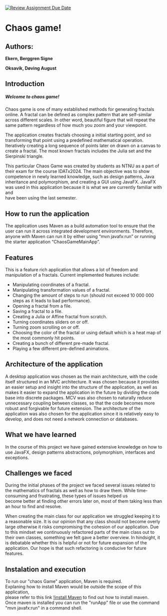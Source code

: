 [![Review Assignment Due Date](https://classroom.github.com/assets/deadline-readme-button-24ddc0f5d75046c5622901739e7c5dd533143b0c8e959d652212380cedb1ea36.svg)](https://classroom.github.com/a/AIO_Bc8D)

# Chaos game! 

## Authors: 

**Ekern, Berggren Signe**

**Oksavik, Døving August**

## Introduction
##### Welcome to chaos game!
Chaos game is one of many established methods for generating fractals online.
A fractal can be defined as complex pattern that are self-similar across different scales. In other word, beautiful 
figure that will repeat the same pattern regardless of how much you zoom and your viewpoint.

The application creates fractals choosing a initial starting point, and so transforming that point using a predefined 
mathematical operation. Iteratively creating a long sequence of points later on drawn on a canvas to create a fractal.
The most known fractals includes the Julia set and the Sierpinski triangle.

This particular Chaos Game was created by students as NTNU as a part of their exam for the course IDATx2024. The main 
objective was to show competence in newly learned knowledge, such as
design patterns, Java inheritance and polymorphism, and creating a GUI using JavaFX. 
JavaFX was used in this application because it is what we are currently familiar with and  
have been using the last semester.

## How to run the application
The application uses Maven as a build automation tool to ensure that the user can run it across integrated development
environments. Therefore, anyone with Maven can run it by either using “mvn javafx:run” or running the starter
application “ChaosGameMainApp”.

## Features 
This is a feature rich application that allows a lot of freedom and manipulation of a fractals. Current implemented 
features include:
- Manipulating coordinates of a fractal.
- Manipulating transformation values of a fractal.
- Changing the amount of steps to run (should not exceed 10 000 000 steps as it leads to bad performance).
- Opening a fractal from a file.
- Saving a fractal to a file.
- Creating a Julia or Affine fractal from scratch.
- Turning coordinates sliders on or off.
- Turning zoom scrolling on or off.
- Choosing the color of the fractal or using default which is a heat map of the most commonly hit points.
- Creating a bunch of different pre-made fractal.
- Playing a few different pre-defined animations.

## Architecture of the application
A desktop application was chosen as the main architecture, with the code itself structured in an MVC architecture. It 
was chosen because it provides an easier setup and insight into the structure of the application, as well as makes it 
easier to expand the application in the future by dividing the code base into discrete packages. MCV was also chosen to
naturally reduce unnecessary coupling between classes, so that the code becomes more robust and forgivable for future
extension. The architecture of the application was also chosen for the application since it is relatively easy to 
develop, and does not need a network connection or databases.

## What we have learned 
In the course of this project we have gained extensive knowledge on how to use JavaFX, design patterns
abstractions, polymorphism, interfaces and exceptions.

## Challenges we faced 
During the initial phases of the project we faced several issues related to the mathematics of fractals 
as well as how to draw them. While time-consuming and frustrating, these types of issues helped us   
become better at finding other errors later on, most of them taking less than an hour to find and resolve.  

When creating the main class for our application we struggled keeping it to a reasonable size. It is our opinion 
that any class should not become overly large otherwise it risks compromising the cohesion of our application. 
Due to this mindset we continuously refactored parts of the main class out to their own classes, something we felt 
gave a better overview. In hindsight, it is debatable whether this is helpful or not for future expansion of the 
application. Our hope is that such refactoring is conducive for future features.
## Instalation and execution
To run our "chaos Game" application, Maven is required.  
Explaning how to install Maven would be outside the scope of this application,  
please refer to this link [!install Maven](https://maven.apache.org/install.html) 
to find out how to install maven.  
Once maven is installed you can run the "runApp" file or use the command "mvn javafx:run" in a command shell.